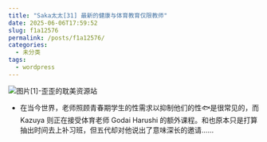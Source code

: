 ```yaml
---
title: "Saka太太[31] 最新的健康与体育教育仅限教师"
date: 2025-06-06T17:59:52
slug: f1a12576
permalink: /posts/f1a12576/
categories:
  - 未分类
tags:
  - wordpress
---
```


![图片[1]-歪歪的耽美资源站](/images/wp/f1a12576-65cbe299.jpg)

*   在当今世界，老师照顾青春期学生的性需求以抑制他们的性🐟是很常见的，而 Kazuya 则正在接受体育老师 Godai Harushi 的额外课程。和也原本只是打算抽出时间去上补习班，但五代却对他说出了意味深长的邀请……
